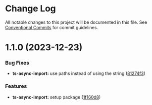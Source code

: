 # Change Log

All notable changes to this project will be documented in this file.
See [Conventional Commits](https://conventionalcommits.org) for commit guidelines.

# 1.1.0 (2023-12-23)

### Bug Fixes

- **ts-async-import:** use paths instead of using the string ([81274f3](https://github.com/homer0/packages/commit/81274f356bf8bac58d6e97d77f63304fdcc95fc5))

### Features

- **ts-async-import:** setup package ([1f160d8](https://github.com/homer0/packages/commit/1f160d83207d6c539506bf75146ec745c8a52cc2))
